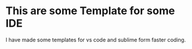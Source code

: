 # This are some Template for some IDE
I have made some templates for vs code and sublime form faster coding.
